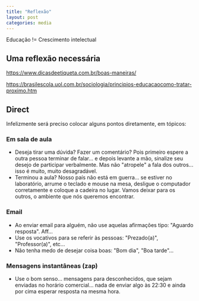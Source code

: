 ```yaml
---
title: "Reflexão"
layout: post
categories: media
---
```


Educação != Crescimento intelectual


## Uma reflexão necessária

https://www.dicasdeetiqueta.com.br/boas-maneiras/ 

https://brasilescola.uol.com.br/sociologia/principios-educacaocomo-tratar-proximo.htm 

## Direct 
Infelizmente será preciso colocar alguns pontos diretamente, em tópicos:

### Em sala de aula
- Deseja tirar uma dúvida? Fazer um comentário? Pois primeiro espere a outra pessoa terminar de falar... e depois levante a mão, sinalize seu desejo de participar verbalmente. Mas não "atropele" a fala dos outros... isso é muito, muito desagradável. 
- Terminou a aula? Nosso país não está em guerra... se estiver no laboratório, arrume o teclado e mouse na mesa, desligue o computador corretamente e coloque a cadeira no lugar. Vamos deixar para os outros, o ambiente que nós queremos encontrar. 

### Email
- Ao enviar email para alguém, não use aquelas afirmações tipo: "Aguardo resposta". Aff... 
- Use os vocativos para se referir às pessoas: "Prezado(a)", "Professor(a)", etc...
- Não tenha medo de desejar coisa boas: "Bom dia", "Boa tarde"... 

### Mensagens instantâneas (zap) 
- Use o bom senso... mensagens para desconhecidos, que sejam enviadas no horário comercial... nada de enviar algo às 22:30 e ainda por cima esperar resposta na mesma hora. 

